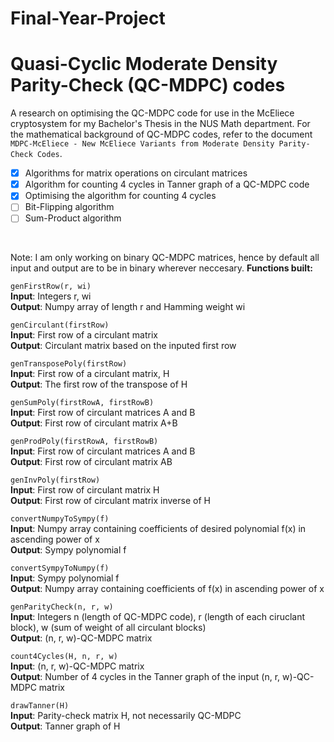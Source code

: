 # Final-Year-Project
# Quasi-Cyclic Moderate Density Parity-Check (QC-MDPC) codes

A research on optimising the QC-MDPC code for use in the McEliece cryptosystem for my Bachelor's Thesis in the NUS Math department. For the mathematical background of QC-MDPC codes, refer to the document ```MDPC-McEliece - New McEliece Variants from Moderate Density Parity-Check Codes```.  

- [x] Algorithms for matrix operations on circulant matrices
- [x] Algorithm for counting 4 cycles in Tanner graph of a QC-MDPC code
- [x] Optimising the algorithm for counting 4 cycles
- [ ] Bit-Flipping algorithm
- [ ] Sum-Product algorithm

<br>

Note: I am only working on binary QC-MDPC matrices, hence by default all input and output are to be in binary wherever neccesary.
**Functions built:**  

```genFirstRow(r, wi)```  
**Input**: Integers r, wi  
**Output**: Numpy array of length r and Hamming weight wi

```genCirculant(firstRow)```  
**Input**: First row of a circulant matrix  
**Output**: Circulant matrix based on the inputed first row

```genTransposePoly(firstRow)```  
**Input**: First row of a circulant matrix, H  
**Output**: The first row of the transpose of H

```genSumPoly(firstRowA, firstRowB)```  
**Input**: First row of circulant matrices A and B  
**Output**: First row of circulant matrix A+B

```genProdPoly(firstRowA, firstRowB)```  
**Input**: First row of circulant matrices A and B  
**Output**: First row of circulant matrix AB

```genInvPoly(firstRow)```  
**Input**: First row of circulant matrix H  
**Output**: First row of circulant matrix inverse of H

```convertNumpyToSympy(f)```  
**Input**: Numpy array containing coefficients of desired polynomial f(x) in ascending power of x  
**Output**: Sympy polynomial f

```convertSympyToNumpy(f)```  
**Input**: Sympy polynomial f  
**Output**: Numpy array containing coefficients of f(x) in ascending power of x  

```genParityCheck(n, r, w)```  
**Input**: Integers n (length of QC-MDPC code), r (length of each ciruclant block), w (sum of weight of all circulant blocks)  
**Output**: (n, r, w)-QC-MDPC matrix

```count4Cycles(H, n, r, w)```  
**Input**: (n, r, w)-QC-MDPC matrix  
**Output**: Number of 4 cycles in the Tanner graph of the input (n, r, w)-QC-MDPC matrix

```drawTanner(H)```  
**Input**: Parity-check matrix H, not necessarily QC-MDPC  
**Output**: Tanner graph of H




